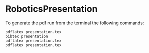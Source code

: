 # RoboticsPresentation
To generate the pdf run from the terminal the following commands:
```
pdflatex presentation.tex
bibtex presentation
pdflatex presentation.tex
pdflatex presentation.tex
